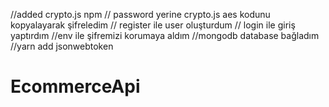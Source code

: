 //added crypto.js npm
// password yerine crypto.js aes kodunu kopyalayarak şifreledim
// register ile user oluşturdum
// login ile giriş yaptırdım
//env ile şifremizi korumaya aldım
//mongodb database bağladım
//yarn add jsonwebtoken
# EcommerceApi
